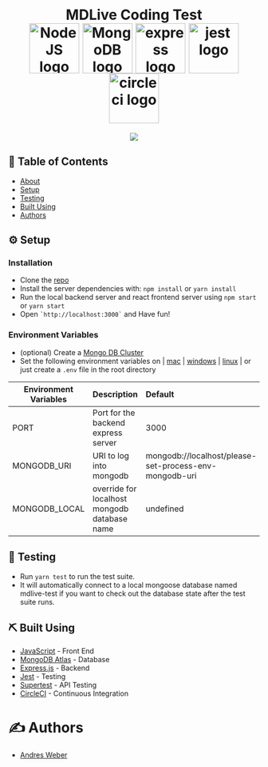 <div align=center>
    <h1 align=center>
        <br>
        MDLive Coding Test
        <br>
        <img width="100px" align=center src="https://nodejs.org/static/images/logos/nodejs-new-pantone-black.png" alt="NodeJS logo">
        <img width="100px" align=center src="https://webassets.mongodb.com/_com_assets/cms/MongoDB_Logo_FullColorBlack_RGB-4td3yuxzjs.png" alt="MongoDB logo">
     <img width="100px" align=center src="https://camo.githubusercontent.com/fc61dcbdb7a6e49d3adecc12194b24ab20dfa25b/68747470733a2f2f692e636c6f756475702e636f6d2f7a6659366c4c376546612d3330303078333030302e706e67" alt="express logo"> 
     <img width="100px" align=center src="https://encrypted-tbn0.gstatic.com/images?q=tbn%3AANd9GcS8yWEpBmr0xgBOMcYdpdEFieBMIP6hlUJbYTIVtqUdnquhyK0S" alt="jest logo"> 
     <img width="100px" align=center src="https://assets.brandfolder.com/po873r-7udt4w-b3x13z/view@2x.png?v=1552347719" alt="circleci logo">
    </h1>
    <a align=center href="https://circleci.com/gh/AndresMWeber/mdlive-test">
        <img src="https://circleci.com/gh/AndresMWeber/mdlive-test.svg?style=svg" />
    </a>
</div>

## 📝 Table of Contents
- [About](#about)
- [Setup](#setup)
- [Testing](#usage)
- [Built Using](#built_using)
- [Authors](#authors)

## ⚙️ Setup <a name = "setup"></a>

### Installation

*   Clone the [repo]('https://github.com/AndresMWeber/mdlive-test/')
*   Install the server dependencies with: ```npm install``` or ```yarn install```
*   Run the local backend server and react frontend server using ```npm start``` or ```yarn start```
*   Open `` `http://localhost:3000` `` and Have fun!

### Environment Variables
*   (optional) Create a [Mongo DB Cluster](https://cloud.mongodb.com/)
*   Set the following environment variables on | [mac](https://stackoverflow.com/questions/7501678/set-environment-variables-on-mac-os-x-lion) | [windows](https://superuser.com/questions/1334129/setting-an-environment-variable-in-windows-10-gpodder) | [linux](https://stackoverflow.com/questions/45502996/how-to-set-environment-variable-in-linux-permanently) | or just create a ```.env``` file in the root directory

| Environment Variables        | Description                                         | Default   |
| ---------------------------- |:--------------------------------------------------- |:----------|
| PORT                         | Port for the backend express server                 | 3000      |
| MONGODB_URI                  | URI to log into mongodb                             | mongodb://localhost/please-set-process-env-mongodb-uri |
| MONGODB_LOCAL                | override for localhost mongodb database name        | undefined |

## 🧪 Testing <a name = "testing"></a>
*  Run ```yarn test``` to run the test suite.
*  It will automatically connect to a local mongoose database named mdlive-test if you want to check out the database state after the test suite runs.

## ⛏️ Built Using <a name = "built_using"></a>
- [JavaScript](https://www.javascript.com/) - Front End
- [MongoDB Atlas](https://www.mongodb.com/cloud/atlas/) - Database
- [Express.js](https://expressjs.com/) - Backend
- [Jest](https://jestjs.io/) - Testing
- [Supertest](https://www.npmjs.com/package/supertest) - API Testing
- [CircleCI](https://circleci.com) - Continuous Integration

# ✍️ Authors <a name = "authors"></a>
* [Andres Weber](https://github.com/AndresMWeber)
